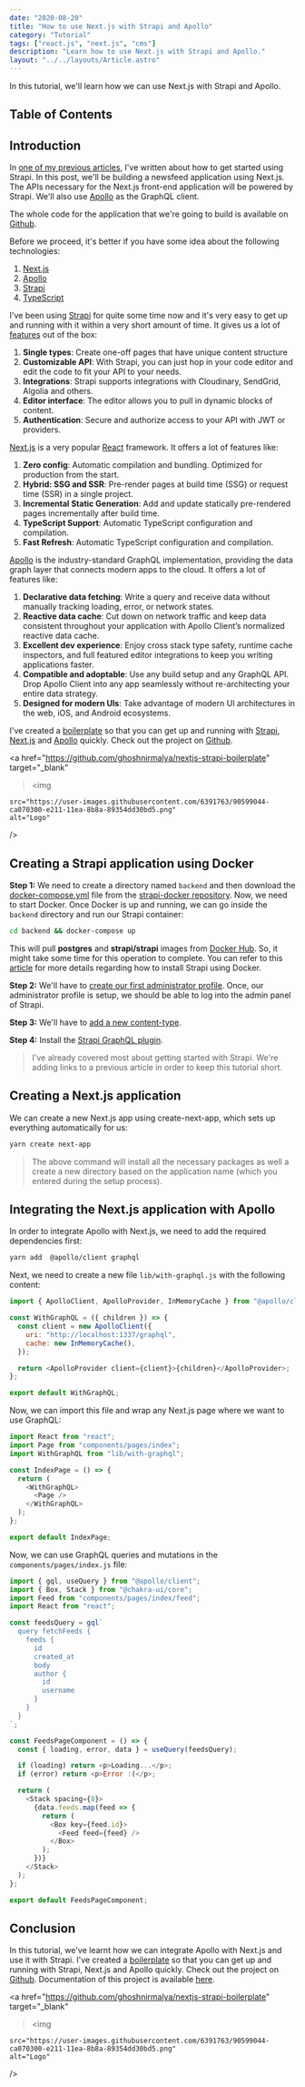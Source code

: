 ```yaml
---
date: "2020-08-20"
title: "How to use Next.js with Strapi and Apollo"
category: "Tutorial"
tags: ["react.js", "next.js", "cms"]
description: "Learn how to use Next.js with Strapi and Apollo."
layout: "../../layouts/Article.astro"
---
```


In this tutorial, we'll learn how we can use Next.js with Strapi and Apollo.

## Table of Contents

## Introduction

In [one of my previous articles](/articles/2020-01-01-how-to-automate-the-backend-stuffs-with-open-source-headless-cms-strapi-and-docker), I've written about how to get started using Strapi. In this post, we'll be building a newsfeed application using Next.js. The APIs necessary for the Next.js front-end application will be powered by Strapi. We'll also use [Apollo](https://www.apollographql.com/) as the GraphQL client.

The whole code for the application that we're going to build is available on [Github](https://github.com/ghoshnirmalya/nextjs-strapi-boilerplate).

Before we proceed, it's better if you have some idea about the following technologies:

1. [Next.js](https://nextjs.org/)
2. [Apollo](https://www.apollographql.com/)
3. [Strapi](http://strapi.io/)
4. [TypeScript](https://www.typescriptlang.org/)

I've been using [Strapi](http://strapi.io/) for quite some time now and it's very easy to get up and running with it within a very short amount of time. It gives us a lot of [features](https://strapi.io/features) out of the box:

1. **Single types**: Create one-off pages that have unique content structure
2. **Customizable API**: With Strapi, you can just hop in your code editor and edit the code to fit your API to your needs.
3. **Integrations**: Strapi supports integrations with Cloudinary, SendGrid, Algolia and others.
4. **Editor interface**: The editor allows you to pull in dynamic blocks of content.
5. **Authentication**: Secure and authorize access to your API with JWT or providers.

[Next.js](https://nextjs.org/) is a very popular [React](https://reactjs.org/) framework. It offers a lot of features like:

1. **Zero config**: Automatic compilation and bundling. Optimized for production from the start.
2. **Hybrid: SSG and SSR**: Pre-render pages at build time (SSG) or request time (SSR) in a single project.
3. **Incremental Static Generation**: Add and update statically pre-rendered pages incrementally after build time.
4. **TypeScript Support**: Automatic TypeScript configuration and compilation.
5. **Fast Refresh**: Automatic TypeScript configuration and compilation.

[Apollo](https://www.apollographql.com/) is the industry-standard GraphQL implementation, providing the data graph layer that connects modern apps to the cloud. It offers a lot of features like:

1. **Declarative data fetching**: Write a query and receive data without manually tracking loading, error, or network states.
2. **Reactive data cache**: Cut down on network traffic and keep data consistent throughout your application with Apollo Client’s normalized reactive data cache.
3. **Excellent dev experience**: Enjoy cross stack type safety, runtime cache inspectors, and full featured editor integrations to keep you writing applications faster.
4. **Compatible and adoptable**: Use any build setup and any GraphQL API. Drop Apollo Client into any app seamlessly without re-architecting your entire data strategy.
5. **Designed for modern UIs**: Take advantage of modern UI architectures in the web, iOS, and Android ecosystems.

I've created a [boilerplate](https://github.com/ghoshnirmalya/nextjs-strapi-boilerplate) so that you can get up and running with [Strapi](http://strapi.io/), [Next.js](https://nextjs.org/) and [Apollo](https://www.apollographql.com/) quickly. Check out the project on [Github](https://github.com/ghoshnirmalya/nextjs-strapi-boilerplate).

<a
href="https://github.com/ghoshnirmalya/nextjs-strapi-boilerplate"
target="\_blank"

> <img

    src="https://user-images.githubusercontent.com/6391763/90599044-ca070300-e211-11ea-8b8a-89354dd30bd5.png"
    alt="Logo"

/>
</a>

## Creating a Strapi application using Docker

**Step 1:** We need to create a directory named `backend` and then download the [docker-compose.yml](https://github.com/strapi/strapi-docker/blob/master/examples/postgresql/docker-compose.yml) file from the [strapi-docker repository](https://github.com/strapi/strapi-docker). Now, we need to start Docker. Once Docker is up and running, we can go inside the `backend` directory and run our Strapi container:

```bash
cd backend && docker-compose up
```

This will pull **postgres** and **strapi/strapi** images from [Docker Hub](https://hub.docker.com/). So, it might take some time for this operation to complete. You can refer to this [article](https://nirmalyaghosh.com/articles/2020-01-01-how-to-automate-the-backend-stuffs-with-open-source-headless-cms-strapi-and-docker#installing-strapi) for more details regarding how to install Strapi using Docker.

**Step 2:** We'll have to [create our first administrator profile](https://nirmalyaghosh.com/articles/2020-01-01-how-to-automate-the-backend-stuffs-with-open-source-headless-cms-strapi-and-docker#creating-our-first-administrator-profile). Once, our administrator profile is setup, we should be able to log into the admin panel of Strapi.

**Step 3:** We'll have to [add a new content-type](https://nirmalyaghosh.com/articles/2020-01-01-how-to-automate-the-backend-stuffs-with-open-source-headless-cms-strapi-and-docker#adding-a-new-content-type).

**Step 4:** Install the [Strapi GraphQL plugin](https://strapi.io/documentation/3.0.0-beta.x/plugins/graphql.html).

> I've already covered most about getting started with Strapi. We're adding links to a previous article in order to keep this tutorial short.

## Creating a Next.js application

We can create a new Next.js app using create-next-app, which sets up everything automatically for us:

```bash
yarn create next-app
```

> The above command will install all the necessary packages as well a create a new directory based on the application name (which you entered during the setup process).

## Integrating the Next.js application with Apollo

In order to integrate Apollo with Next.js, we need to add the required dependencies first:

```bash
yarn add  @apollo/client graphql
```

Next, we need to create a new file `lib/with-graphql.js` with the following content:

```js:lib/with-graphql.js
import { ApolloClient, ApolloProvider, InMemoryCache } from "@apollo/client";

const WithGraphQL = ({ children }) => {
  const client = new ApolloClient({
    uri: "http://localhost:1337/graphql",
    cache: new InMemoryCache(),
  });

  return <ApolloProvider client={client}>{children}</ApolloProvider>;
};

export default WithGraphQL;
```

Now, we can import this file and wrap any Next.js page where we want to use GraphQL:

```js:pages/index.js
import React from "react";
import Page from "components/pages/index";
import WithGraphQL from "lib/with-graphql";

const IndexPage = () => {
  return (
    <WithGraphQL>
      <Page />
    </WithGraphQL>
  );
};

export default IndexPage;
```

Now, we can use GraphQL queries and mutations in the `components/pages/index.js` file:

```js:components/pages/index.js
import { gql, useQuery } from "@apollo/client";
import { Box, Stack } from "@chakra-ui/core";
import Feed from "components/pages/index/feed";
import React from "react";

const feedsQuery = gql`
  query fetchFeeds {
    feeds {
      id
      created_at
      body
      author {
        id
        username
      }
    }
  }
`;

const FeedsPageComponent = () => {
  const { loading, error, data } = useQuery(feedsQuery);

  if (loading) return <p>Loading...</p>;
  if (error) return <p>Error :(</p>;

  return (
    <Stack spacing={8}>
      {data.feeds.map(feed => {
        return (
          <Box key={feed.id}>
            <Feed feed={feed} />
          </Box>
        );
      })}
    </Stack>
  );
};

export default FeedsPageComponent;
```

## Conclusion

In this tutorial, we've learnt how we can integrate Apollo with Next.js and use it with Strapi. I've created a [boilerplate](https://github.com/ghoshnirmalya/nextjs-strapi-boilerplate) so that you can get up and running with Strapi, Next.js and Apollo quickly. Check out the project on [Github](https://github.com/ghoshnirmalya/nextjs-strapi-boilerplate). Documentation of this project is available [here](/guides/nextjs-strapi-boilerplate).

<a
href="https://github.com/ghoshnirmalya/nextjs-strapi-boilerplate"
target="\_blank"

> <img

    src="https://user-images.githubusercontent.com/6391763/90599044-ca070300-e211-11ea-8b8a-89354dd30bd5.png"
    alt="Logo"

/>
</a>
